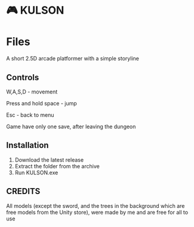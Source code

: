 # 🎮 KULSON




# Files

A short 2.5D arcade platformer with a simple storyline

## Controls

W,A,S,D - movement

Press and hold space - jump

Esc - back to menu

Game have only one save, after leaving the dungeon

## Installation

1. Download the latest release
2. Extract the folder from the archive
3. Run KULSON.exe

## CREDITS

All models (except the sword, and the trees in the background which are free models from the Unity store), were made by me and are free for all to use

